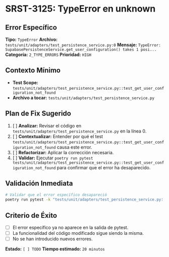 # SRST-3125: TypeError en unknown

## Error Específico
**Tipo:** `TypeError`
**Archivo:** `tests/unit/adapters/test_persistence_service.py:0`
**Mensaje:** `TypeError: SupabasePersistenceService.get_user_configuration() takes 1 posi...`
**Categoría:** `2_TYPE_ERRORS`
**Prioridad:** `HIGH`

## Contexto Mínimo
- **Test Scope:** `tests/unit/adapters/test_persistence_service.py::test_get_user_configuration_not_found`
- **Archivo a tocar:** `tests/unit/adapters/test_persistence_service.py`

## Plan de Fix Sugerido
1. [ ] **Analizar:** Revisar el código en `tests/unit/adapters/test_persistence_service.py` en la línea 0.
2. [ ] **Contextualizar:** Entender por qué el test `tests/unit/adapters/test_persistence_service.py::test_get_user_configuration_not_found` causa este error.
3. [ ] **Refactorizar:** Aplicar la corrección necesaria.
4. [ ] **Validar:** Ejecutar `poetry run pytest tests/unit/adapters/test_persistence_service.py::test_get_user_configuration_not_found` para confirmar que el error ha desaparecido.

## Validación Inmediata
```bash
# Validar que el error específico desapareció
poetry run pytest -k "tests/unit/adapters/test_persistence_service.py::test_get_user_configuration_not_found" -v
```

## Criterio de Éxito
- [ ] El error específico ya no aparece en la salida de pytest.
- [ ] La funcionalidad del código modificado sigue siendo la misma.
- [ ] No se han introducido nuevos errores.

**Estado:** `[ ] TODO`
**Tiempo estimado:** `20 minutos`
